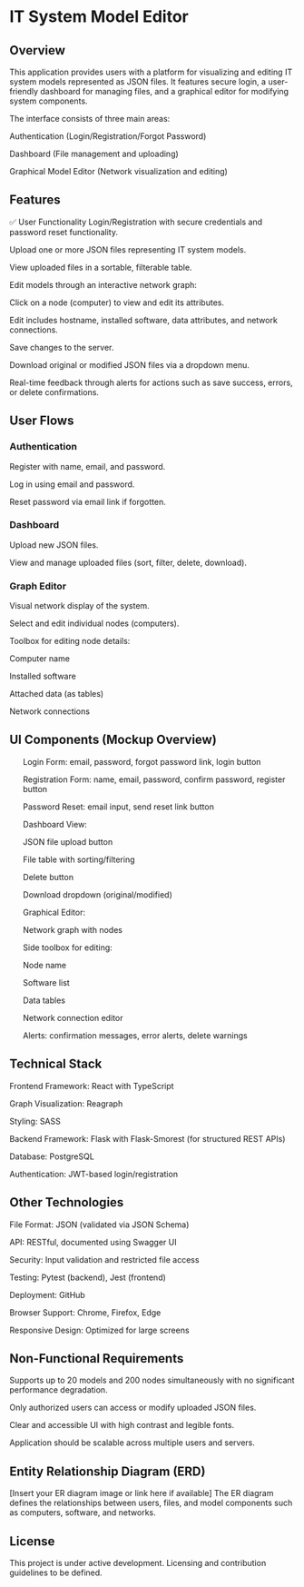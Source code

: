 <h1>IT System Model Editor</h1>
<h2>Overview</h2>
This application provides users with a platform for visualizing and editing IT system models represented as JSON files. It features secure login, a user-friendly dashboard for managing files, and a graphical editor for modifying system components.

The interface consists of three main areas:

Authentication (Login/Registration/Forgot Password)

Dashboard (File management and uploading)

Graphical Model Editor (Network visualization and editing)

<h2>Features</h2>
✅ User Functionality
Login/Registration with secure credentials and password reset functionality.

Upload one or more JSON files representing IT system models.

View uploaded files in a sortable, filterable table.

Edit models through an interactive network graph:

Click on a node (computer) to view and edit its attributes.

Edit includes hostname, installed software, data attributes, and network connections.

Save changes to the server.

Download original or modified JSON files via a dropdown menu.

Real-time feedback through alerts for actions such as save success, errors, or delete confirmations.

<h2>User Flows</h2>
<h3>Authentication</h3>

Register with name, email, and password.

Log in using email and password.

Reset password via email link if forgotten.

<h3>Dashboard</h3>

Upload new JSON files.

View and manage uploaded files (sort, filter, delete, download).

<h3>Graph Editor</h3>

Visual network display of the system.

Select and edit individual nodes (computers).

Toolbox for editing node details:

Computer name

Installed software

Attached data (as tables)

Network connections

<h2>UI Components (Mockup Overview)</h2>
<ul>
Login Form: email, password, forgot password link, login button

Registration Form: name, email, password, confirm password, register button

Password Reset: email input, send reset link button

Dashboard View:

JSON file upload button

File table with sorting/filtering

Delete button

Download dropdown (original/modified)

Graphical Editor:

Network graph with nodes

Side toolbox for editing:

Node name

Software list

Data tables

Network connection editor

</li>Alerts: confirmation messages, error alerts, delete warnings
</ul>
<h2>Technical Stack</h2>
Frontend
Framework: React with TypeScript

Graph Visualization: Reagraph

Styling: SASS

Backend
Framework: Flask with Flask-Smorest (for structured REST APIs)

Database: PostgreSQL

Authentication: JWT-based login/registration

<h2>Other Technologies</h2>
File Format: JSON (validated via JSON Schema)

API: RESTful, documented using Swagger UI

Security: Input validation and restricted file access

Testing: Pytest (backend), Jest (frontend)

Deployment: GitHub

Browser Support: Chrome, Firefox, Edge

Responsive Design: Optimized for large screens

<h2>Non-Functional Requirements</h2>
Supports up to 20 models and 200 nodes simultaneously with no significant performance degradation.

Only authorized users can access or modify uploaded JSON files.

Clear and accessible UI with high contrast and legible fonts.

Application should be scalable across multiple users and servers.

<h2>Entity Relationship Diagram (ERD)</h2>
[Insert your ER diagram image or link here if available]
The ER diagram defines the relationships between users, files, and model components such as computers, software, and networks.

<h2>License</h2>
This project is under active development. Licensing and contribution guidelines to be defined.
